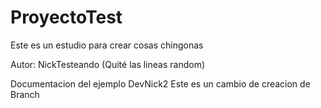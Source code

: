 # ProyectoTest
Este es un estudio para crear cosas chingonas

Autor: NickTesteando (Quité las lineas random)

Documentacion del ejemplo DevNick2
Este es un cambio de creacion de Branch
